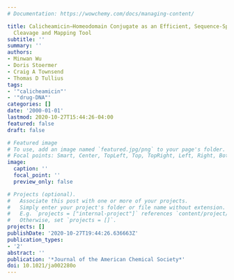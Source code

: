 ```yaml
---
# Documentation: https://wowchemy.com/docs/managing-content/

title: Calicheamicin−Homeodomain Conjugate as an Efficient, Sequence-Specific DNA
  Cleavage and Mapping Tool
subtitle: ''
summary: ''
authors:
- Minwan Wu
- Doris Stoermer
- Craig A Townsend
- Thomas D Tullius
tags:
- '"calicheamicin"'
- '"drug-DNA"'
categories: []
date: '2000-01-01'
lastmod: 2020-10-27T15:44:26-04:00
featured: false
draft: false

# Featured image
# To use, add an image named `featured.jpg/png` to your page's folder.
# Focal points: Smart, Center, TopLeft, Top, TopRight, Left, Right, BottomLeft, Bottom, BottomRight.
image:
  caption: ''
  focal_point: ''
  preview_only: false

# Projects (optional).
#   Associate this post with one or more of your projects.
#   Simply enter your project's folder or file name without extension.
#   E.g. `projects = ["internal-project"]` references `content/project/deep-learning/index.md`.
#   Otherwise, set `projects = []`.
projects: []
publishDate: '2020-10-27T19:44:26.636663Z'
publication_types:
- '2'
abstract: ''
publication: '*Journal of the American Chemical Society*'
doi: 10.1021/ja002280o
---
```

